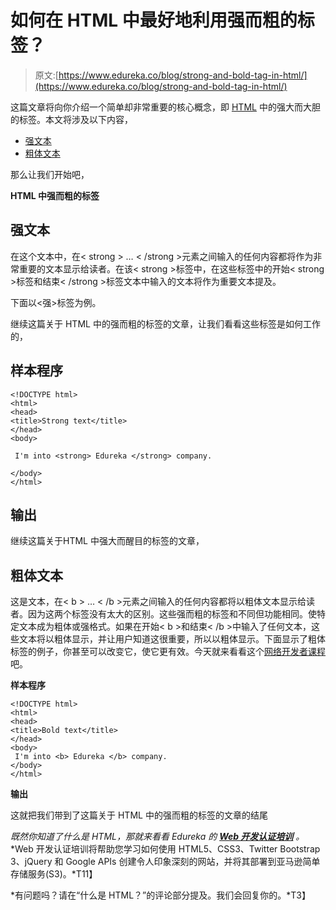 # 如何在 HTML 中最好地利用强而粗的标签？

> 原文:[https://www.edureka.co/blog/strong-and-bold-tag-in-html/](https://www.edureka.co/blog/strong-and-bold-tag-in-html/)

这篇文章将向你介绍一个简单却非常重要的核心概念，即 [HTML](https://www.edureka.co/blog/what-is-html/) 中的强大而大胆的标签。本文将涉及以下内容，

*   [强文本](#StrongText)
*   [粗体文本](#BoldText)

那么让我们开始吧，

**HTML 中强而粗的标签**

## **强文本**

在这个文本中，在< strong > … < /strong >元素之间输入的任何内容都将作为非常重要的文本显示给读者。在该< strong >标签中，在这些标签中的开始< strong >标签和结束< /strong >标签文本中输入的文本将作为重要文本提及。

下面以<强>标签为例。

继续这篇关于 HTML 中的强而粗的标签的文章，让我们看看这些标签是如何工作的，

## **样本**程序

```
<!DOCTYPE html>
<html>
<head>
<title>Strong text</title>
</head>
<body>

 I'm into <strong> Edureka </strong> company. 

</body>
</html>
```

## **输出**

继续这篇关于HTML 中强大而醒目的标签的文章，

## **粗体文本**

这是文本，在< b > … < /b >元素之间输入的任何内容都将以粗体文本显示给读者。因为这两个标签没有太大的区别。这些强而粗的标签和不同但功能相同。使特定文本成为粗体或强格式。如果在开始< b >和结束< /b >中输入了任何文本，这些文本将以粗体显示，并让用户知道这很重要，所以以粗体显示。下面显示了粗体标签的例子，你甚至可以改变它，使它更有效。今天就来看看这个[网络开发者课程](https://www.edureka.co/masters-program/full-stack-developer-training)吧。

**样本程序**

```
<!DOCTYPE html>
<html>
<head>
<title>Bold text</title>
</head>
<body>
 I'm into <b> Edureka </b> company. 
</body>
</html>
```

**输出**

这就把我们带到了这篇关于 HTML 中的强而粗的标签的文章的结尾

*既然你知道了什么是 HTML，那就来看看 Edureka 的 **[Web 开发认证培训](https://www.edureka.co/complete-web-developer)** 。* *Web 开发认证培训将帮助您学习如何使用 HTML5、CSS3、Twitter Bootstrap 3、jQuery 和 Google APIs 创建令人印象深刻的网站，并将其部署到亚马逊简单存储服务(S3)。*T11】

*有问题吗？请在“什么是 HTML？”的评论部分提及。我们会回复你的。*T3】